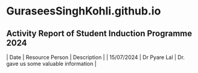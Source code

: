 # GuraseesSinghKohli.github.io
## Activity Report of Student Induction Programme 2024

| Date | Resource Person | Description |
| 15/07/2024 | Dr Pyare Lal | Dr. gave us some valuable information |
